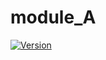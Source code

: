 # module_A
[![Version](https://img.shields.io/badge/latest-2.4.0-blue/)](https://github.com/maite828/module_A.git)
